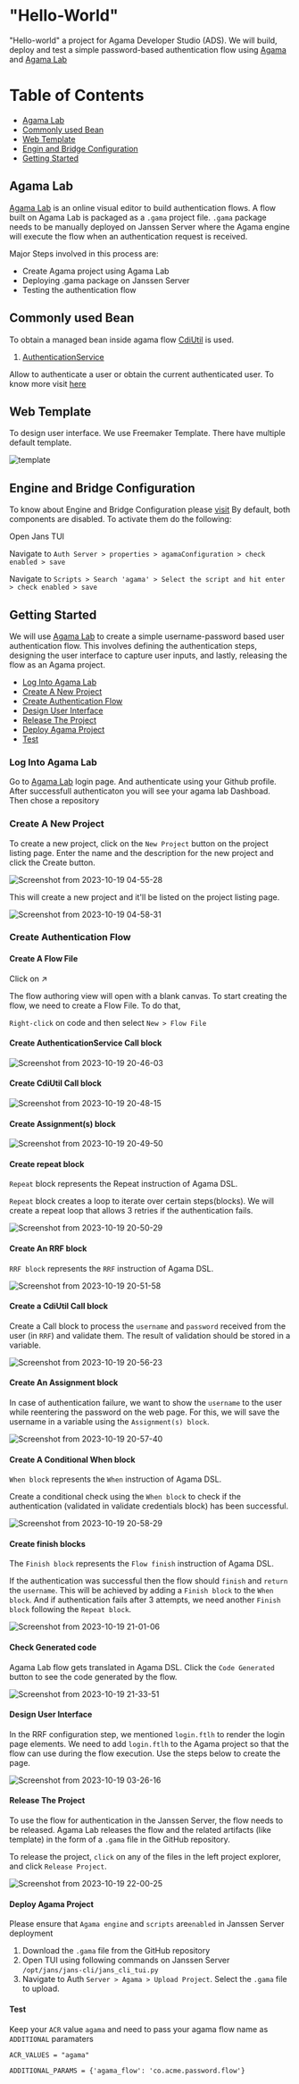 # "Hello-World" 

"Hello-world" a project for Agama Developer Studio (ADS). We will build, deploy and test a simple password-based authentication flow using [Agama](https://docs.jans.io/head/agama/introduction/) and [Agama Lab](https://cloud.gluu.org/agama-lab/dashboard/projects)

# Table of Contents

- [Agama Lab](#agama-lab)
- [Commonly used Bean](#commonly-used-bean)
- [Web Template](#web-template)
- [Engin and Bridge Configuration](#engine-and-bridge-configuration)
- [Getting Started](#getting-started)




## Agama Lab

[Agama Lab](https://cloud.gluu.org/agama-lab/dashboard/projects) is an online visual editor to build authentication flows. A flow built on Agama Lab is packaged as a `.gama` project file. `.gama` package needs to be manually deployed on Janssen Server where the Agama engine will execute the flow when an authentication request is received.

Major Steps involved in this process are:

* Create Agama project using Agama Lab
* Deploying .gama package on Janssen Server
* Testing the authentication flow

## Commonly used Bean

To obtain a managed bean inside agama flow [CdiUtil](https://github.com/JanssenProject/jans/blob/main/jans-core/service/src/main/java/io/jans/service/cdi/util/CdiUtil.java) is used.

1. [AuthenticationService](https://docs.jans.io/head/admin/developer/managed-beans/#1-authenticationservice)

Allow to authenticate a user or obtain the current authenticated user. To know more visit [here](https://docs.jans.io/head/admin/developer/managed-beans/#1-authenticationservice)

## Web Template

To design user interface. We use Freemaker Template. There have multiple default template. 

![template](https://github.com/mmrraju/agama-pw/assets/43112579/7f6ba44c-efc5-43c1-a6bc-d23b3169a4ed)

## Engine and Bridge Configuration
To know about Engine and Bridge Configuration please [visit](https://docs.jans.io/head/admin/developer/agama/engine-bridge-config/)
By default, both components are disabled. To activate them do the following:

Open Jans TUI

Navigate to `Auth Server > properties > agamaConfiguration > check enabled > save`

Navigate to `Scripts > Search 'agama' > Select the script and hit enter > check enabled > save`

## Getting Started

We will use [Agama Lab](https://cloud.gluu.org/agama-lab/dashboard/projects) to create a simple username-password based user authentication flow. This involves defining the authentication steps, designing the user interface to capture user inputs, and lastly, releasing the flow as an Agama project.

- [Log Into Agama Lab](#log-into-agama-lab)
- [Create A New Project](#create-a-new-project)
- [Create Authentication Flow](#create-authentication-flow)
- [Design User Interface](#design-user-interface)
- [Release The Project](#release-the-project)
- [Deploy Agama Project](#deploy-agama-project)
- [Test](#test)




### Log Into Agama Lab
Go to [Agama Lab](https://cloud.gluu.org/agama-lab/dashboard/projects) login page. And authenticate using your Github profile. After successfull authenticaton you will see your agama lab Dashboad. Then chose a repository 


### Create A New Project

To create a new project, click on the `New Project` button on the project listing page. Enter the name and the description for the new project and click the Create button.

![Screenshot from 2023-10-19 04-55-28](https://github.com/mmrraju/agama-pw/assets/43112579/85f0508a-8e43-43d7-a2c4-4690d6b86858)

This will create a new project and it'll be listed on the project listing page.

![Screenshot from 2023-10-19 04-58-31](https://github.com/mmrraju/agama-pw/assets/43112579/fa9ef639-996c-4470-929a-3f5782808600)


### Create Authentication Flow

#### Create A Flow File

Click on ↗

The flow authoring view will open with a blank canvas. To start creating the flow, we need to create a Flow File. To do that,

`Right-click` on code and then select `New > Flow File`

#### Create AuthenticationService Call block

![Screenshot from 2023-10-19 20-46-03](https://github.com/mmrraju/agama-pw/assets/43112579/498206ee-a6a4-43a3-83a1-dcbe01fe410c)

#### Create CdiUtil Call block

![Screenshot from 2023-10-19 20-48-15](https://github.com/mmrraju/agama-pw/assets/43112579/201e59a5-19e1-4749-b9ff-6f845883cb00)


#### Create Assignment(s) block

![Screenshot from 2023-10-19 20-49-50](https://github.com/mmrraju/agama-pw/assets/43112579/b6f12c21-bde2-4f7d-a04c-c536337b14ca)


#### Create repeat block

`Repeat` block represents the Repeat instruction of Agama DSL.

`Repeat` block creates a loop to iterate over certain steps(blocks). We will create a repeat loop that allows 3 retries if the authentication fails.

![Screenshot from 2023-10-19 20-50-29](https://github.com/mmrraju/agama-pw/assets/43112579/5dd38fda-315e-44f9-b57c-fa3bb8ecf043)

#### Create An RRF block

`RRF block` represents the `RRF` instruction of Agama DSL.

![Screenshot from 2023-10-19 20-51-58](https://github.com/mmrraju/agama-pw/assets/43112579/7046fc63-248f-4de8-9c72-18ab1074c346)


#### Create a CdiUtil Call block

Create a Call block to process the `username` and `password` received from the user (in `RRF`) and validate them. The result of validation should be stored in a variable.

![Screenshot from 2023-10-19 20-56-23](https://github.com/mmrraju/agama-pw/assets/43112579/a26cd0dc-64f3-46f8-830b-4e901d50626b)


#### Create An Assignment block

In case of authentication failure, we want to show the `username` to the user while reentering the password on the web page. For this, we will save the username in a variable using the `Assignment(s) block`.

![Screenshot from 2023-10-19 20-57-40](https://github.com/mmrraju/agama-pw/assets/43112579/851758b5-2c59-459f-9687-5fc7fecaba1a)


#### Create A Conditional When block

`When block` represents the `When` instruction of Agama DSL.

Create a conditional check using the `When block` to check if the authentication (validated in validate credentials block) has been successful.

![Screenshot from 2023-10-19 20-58-29](https://github.com/mmrraju/agama-pw/assets/43112579/d702e6f8-7225-48fe-8922-6daa550db3a4)


#### Create finish blocks

The `Finish block` represents the `Flow finish` instruction of Agama DSL.

If the authentication was successful then the flow should `finish` and `return` the `username`. This will be achieved by adding a `Finish block` to the `When block`. And if authentication fails after 3 attempts, we need another `Finish block` following the `Repeat block`.

![Screenshot from 2023-10-19 21-01-06](https://github.com/mmrraju/agama-pw/assets/43112579/e9ddbb47-37e8-4b0b-9288-0fce1c967839)


#### Check Generated code

Agama Lab flow gets translated in Agama DSL. Click the `Code Generated` button to see the code generated by the flow.

![Screenshot from 2023-10-19 21-33-51](https://github.com/mmrraju/agama-pw/assets/43112579/070dfc87-1f99-49c3-8f6b-851f51fdad59)


#### Design User Interface

In the RRF configuration step, we mentioned `login.ftlh` to render the login page elements. We need to add `login.ftlh` to the Agama project so that the flow can use during the flow execution. Use the steps below to create the page.

![Screenshot from 2023-10-19 03-26-16](https://github.com/mmrraju/agama-pw/assets/43112579/6493bd10-f127-490e-8ed2-4d62bd513a77)

#### Release The Project

To use the flow for authentication in the Janssen Server, the flow needs to be released. Agama Lab releases the flow and the related artifacts (like template) in the form of a `.gama` file in the GitHub repository.

To release the project, `click` on any of the files in the left project explorer, and click `Release Project`.

![Screenshot from 2023-10-19 22-00-25](https://github.com/mmrraju/agama-pw/assets/43112579/e4af0832-a90c-48e5-8a3e-fe2ff1418bbf)

#### Deploy Agama Project

Please ensure that `Agama engine` and `scripts` are`enabled` in Janssen Server deployment

1. Download the `.gama` file from the GitHub repository
2. Open TUI using following commands on Janssen Server
  `/opt/jans/jans-cli/jans_cli_tui.py`
3. Navigate to Auth `Server > Agama > Upload Project`. Select the `.gama` file to upload.

#### Test

Keep your `ACR` value `agama` and need to pass your agama flow name as `ADDITIONAL` paramaters 

```
ACR_VALUES = "agama"

ADDITIONAL_PARAMS = {'agama_flow': 'co.acme.password.flow'}

```



























